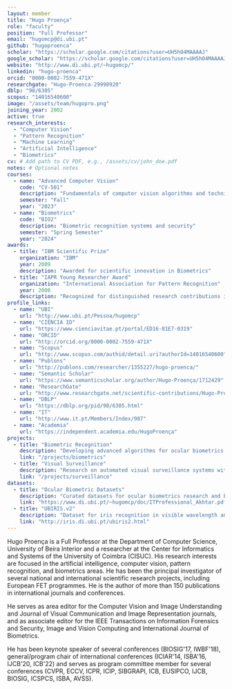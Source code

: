 ```yaml
---
layout: member
title: "Hugo Proença"
role: "faculty"
position: "Full Professor"
email: "hugomcp@di.ubi.pt"
github: "hugoproenca"
scholar: "https://scholar.google.com/citations?user=UH5hO4MAAAAJ"
google_scholar: "https://scholar.google.com/citations?user=UH5hO4MAAAAJ"
website: "http://www.di.ubi.pt/~hugomcp/"
linkedin: "hugo-proenca"
orcid: "0000-0002-7559-471X"
researchgate: "Hugo-Proenca-29998920"
dblp: "98/6305"
scopus: "14016540600"
image: "/assets/team/hugopro.png"
joining_year: 2002
active: true
research_interests:
  - "Computer Vision"
  - "Pattern Recognition"
  - "Machine Learning"
  - "Artificial Intelligence"
  - "Biometrics"
cv: # Add path to CV PDF, e.g., /assets/cv/john_doe.pdf
notes: # Optional notes
courses:
  - name: "Advanced Computer Vision"
    code: "CV-501"
    description: "Fundamentals of computer vision algorithms and techniques"
    semester: "Fall"
    year: "2023"
  - name: "Biometrics"
    code: "BIO2"
    description: "Biometric recognition systems and security"
    semester: "Spring Semester"
    year: "2024"
awards:
  - title: "IBM Scientific Prize"
    organization: "IBM"
    year: 2009
    description: "Awarded for scientific innovation in Biometrics"
  - title: "IAPR Young Researcher Award"
    organization: "International Association for Pattern Recognition"
    year: 2008
    description: "Recognized for distinguished research contributions in pattern recognition"
profile_links:
  - name: "UBI"
    url: "http://www.ubi.pt/Pessoa/hugomcp"
  - name: "CIÊNCIA ID"
    url: "https://www.cienciavitae.pt/portal/ED16-81E7-0319"
  - name: "ORCID"
    url: "http://orcid.org/0000-0002-7559-471X"
  - name: "Scopus"
    url: "http://www.scopus.com/authid/detail.uri?authorId=14016540600"
  - name: "Publons"
    url: "http://publons.com/researcher/1355227/hugo-proenca/"
  - name: "Semantic Scholar"
    url: "https://www.semanticscholar.org/author/Hugo-Proença/1712429"
  - name: "ResearchGate"
    url: "http://www.researchgate.net/scientific-contributions/Hugo-Proenca-29998920"
  - name: "DBLP"
    url: "https://dblp.org/pid/98/6305.html"
  - name: "IT"
    url: "http://www.it.pt/Members/Index/987"
  - name: "Academia"
    url: "https://independent.academia.edu/HugoProença"
projects:
  - title: "Biometric Recognition"
    description: "Developing advanced algorithms for ocular biometrics and human recognition."
    link: "/projects/biometrics"
  - title: "Visual Surveillance"
    description: "Research on automated visual surveillance systems with applications in security."
    link: "/projects/surveillance"
datasets:
  - title: "Ocular Biometric Datasets"
    description: "Curated datasets for ocular biometrics research and benchmarking"
    link: "https://www.di.ubi.pt/~hugomcp/doc/ITProfessional_Akhtar.pdf"
  - title: "UBIRIS.v2"
    description: "Dataset for iris recognition in visible wavelength and non-cooperative conditions"
    link: "http://iris.di.ubi.pt/ubiris2.html"
---
```


Hugo Proença is a Full Professor at the Department of Computer Science, University of Beira Interior and a researcher at the Center for Informatics and Systems of the University of Coimbra (CISUC). His research interests are focused in the artificial intelligence, computer vision, pattern recognition, and biometrics areas. He has been the principal investigator of several national and international scientific research projects, including European FET programmes. He is the author of more than 150 publications in international journals and conferences.

He serves as area editor for the Computer Vision and Image Understanding and Journal of Visual Communication and Image Representation journals, and as associate editor for the IEEE Transactions on Information Forensics and Security, Image and Vision Computing and International Journal of Biometrics.

He has been keynote speaker of several conferences (BIOSIG'17, IWBF'18), general/program chair of international conferences (ICIAR'14, ISBA'16, IJCB'20, ICB'22) and serves as program committee member for several conferences (CVPR, ECCV, ICPR, ICIP, SIBGRAPI, ICB, EUSIPCO, IJCB, BIOSIG, ICSPCS, ISBA, AVSS).
